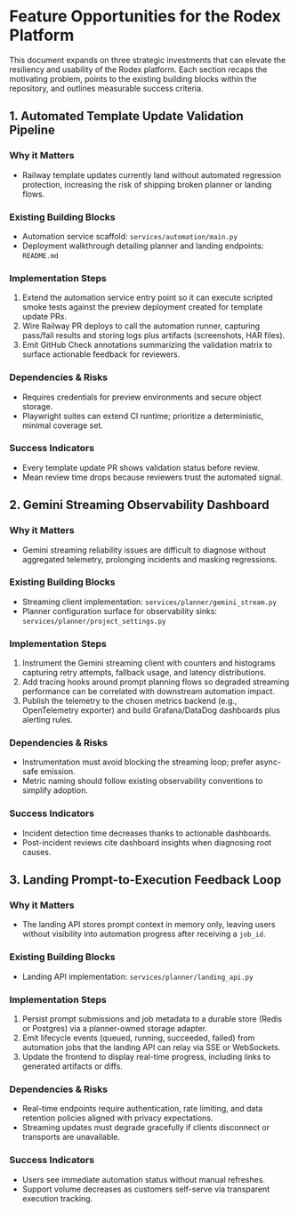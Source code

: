 # Feature Opportunities for the Rodex Platform

This document expands on three strategic investments that can elevate the resiliency and usability of the Rodex platform. Each section recaps the motivating problem, points to the existing building blocks within the repository, and outlines measurable success criteria.

## 1. Automated Template Update Validation Pipeline

### Why it Matters
- Railway template updates currently land without automated regression protection, increasing the risk of shipping broken planner or landing flows.

### Existing Building Blocks
- Automation service scaffold: `services/automation/main.py`
- Deployment walkthrough detailing planner and landing endpoints: `README.md`

### Implementation Steps
1. Extend the automation service entry point so it can execute scripted smoke tests against the preview deployment created for template update PRs.
2. Wire Railway PR deploys to call the automation runner, capturing pass/fail results and storing logs plus artifacts (screenshots, HAR files).
3. Emit GitHub Check annotations summarizing the validation matrix to surface actionable feedback for reviewers.

### Dependencies & Risks
- Requires credentials for preview environments and secure object storage.
- Playwright suites can extend CI runtime; prioritize a deterministic, minimal coverage set.

### Success Indicators
- Every template update PR shows validation status before review.
- Mean review time drops because reviewers trust the automated signal.

## 2. Gemini Streaming Observability Dashboard

### Why it Matters
- Gemini streaming reliability issues are difficult to diagnose without aggregated telemetry, prolonging incidents and masking regressions.

### Existing Building Blocks
- Streaming client implementation: `services/planner/gemini_stream.py`
- Planner configuration surface for observability sinks: `services/planner/project_settings.py`

### Implementation Steps
1. Instrument the Gemini streaming client with counters and histograms capturing retry attempts, fallback usage, and latency distributions.
2. Add tracing hooks around prompt planning flows so degraded streaming performance can be correlated with downstream automation impact.
3. Publish the telemetry to the chosen metrics backend (e.g., OpenTelemetry exporter) and build Grafana/DataDog dashboards plus alerting rules.

### Dependencies & Risks
- Instrumentation must avoid blocking the streaming loop; prefer async-safe emission.
- Metric naming should follow existing observability conventions to simplify adoption.

### Success Indicators
- Incident detection time decreases thanks to actionable dashboards.
- Post-incident reviews cite dashboard insights when diagnosing root causes.

## 3. Landing Prompt-to-Execution Feedback Loop

### Why it Matters
- The landing API stores prompt context in memory only, leaving users without visibility into automation progress after receiving a `job_id`.

### Existing Building Blocks
- Landing API implementation: `services/planner/landing_api.py`

### Implementation Steps
1. Persist prompt submissions and job metadata to a durable store (Redis or Postgres) via a planner-owned storage adapter.
2. Emit lifecycle events (queued, running, succeeded, failed) from automation jobs that the landing API can relay via SSE or WebSockets.
3. Update the frontend to display real-time progress, including links to generated artifacts or diffs.

### Dependencies & Risks
- Real-time endpoints require authentication, rate limiting, and data retention policies aligned with privacy expectations.
- Streaming updates must degrade gracefully if clients disconnect or transports are unavailable.

### Success Indicators
- Users see immediate automation status without manual refreshes.
- Support volume decreases as customers self-serve via transparent execution tracking.
